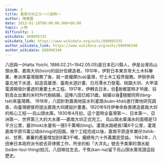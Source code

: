 ```yaml
---
issue: 2
title: 嘉南大圳之父──八田與一
author: 陳憲國
date: 2013-01-10T00:00:00.000+08:00
topic: 人物
difficulty: 1
wikidata: Q98095335
wikidata_link: https://www.wikidata.org/wiki/Q98095335
author_wikidata_link: https://www.wikidata.org/wiki/Q98096340
author_wikidata: Q98096340
---
```

八田與一(Hatta Yoichi, 1886.02.21~1942.05.05)是日本石川縣人，伊是台灣烏山頭水庫、嘉南大圳(tsùn)的設計佮建造者。1910年，伊對日本東京帝大土木科畢業，奉派來臺灣服務了後，就一直攏蹛(tuà)臺灣，佇土木工程界服務。伊捌參與臺北地下水道、起造高雄港、臺南水道計畫、日月潭水力發電、桃園大圳、大甲溪電源開發計畫遮的重要土木工程。1917年，伊轉去日本，佮𪜶故鄉當時才16歲、拄對高女出業的米村外代樹結婚，這陣八田已經31歲。結婚以後𪜶隨閣同齊(tâng-tsê)來臺灣蹛。
1918年，八田針對嘉南地區水利灌溉(kuàn-khài)進行實地研究調查，向臺灣總督府提出嘉南大圳建設計畫書。1920年9月伊奉命負責建造嘉南大圳的核心工程──烏山頭水庫。1930年4月初，這个當時全臺灣第一、日本第一、亞洲第一、世界第三大的大水庫──嘉南大圳正式完工。
烏山頭水庫滿水的面積是13平方公里，蓄(thiok)水量有一億5千萬噸(tòng)。灌溉水路總長1萬6千公里，灌溉嘉南平原15萬公頃(khíng)的田園，規个工程完成以後，嘉南平原逐年粟仔(tshik-á)、甘蔗、番薯的產量增加到8萬3千噸，攏總有六十外萬農民受益。
1942年，八田奉日本政府派令欲去菲律賓工作，所坐的船「大洋丸」號去予美軍的潛水艇(tsiâm-tsuí-thíng)拍沉，八田嘛往生去，干焦(kan-na)留下烏山頭水庫見證這段歷史。
